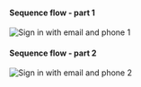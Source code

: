 #### Sequence flow - part 1

<div class="common-image-format">

![Sign in with email and phone 1](/img/oie-embedded-sdk/oie-embedded-sdk-use-case-sign-in-pwd-phone-seq-1.png
 "Sign in with email and phone 1")

</div>

#### Sequence flow - part 2

<div class="common-image-format">

![Sign in with email and phone 2](/img/oie-embedded-sdk/oie-embedded-sdk-use-case-sign-in-pwd-phone-seq-2.png
 "Sign in with email and phone 2")

</div>
